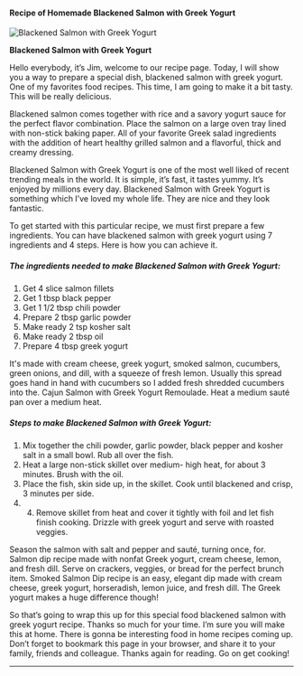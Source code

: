             

#### Recipe of Homemade Blackened Salmon with Greek Yogurt

![Blackened Salmon with Greek Yogurt](https://img-global.cpcdn.com/recipes/6622130351898624/751x532cq70/blackened-salmon-with-greek-yogurt-recipe-main-photo.jpg)

**Blackened Salmon with Greek Yogurt**

Hello everybody, it’s Jim, welcome to our recipe page. Today, I will show you a way to prepare a special dish, blackened salmon with greek yogurt. One of my favorites food recipes. This time, I am going to make it a bit tasty. This will be really delicious.

Blackened salmon comes together with rice and a savory yogurt sauce for the perfect flavor combination. Place the salmon on a large oven tray lined with non-stick baking paper. All of your favorite Greek salad ingredients with the addition of heart healthy grilled salmon and a flavorful, thick and creamy dressing.

Blackened Salmon with Greek Yogurt is one of the most well liked of recent trending meals in the world. It is simple, it’s fast, it tastes yummy. It’s enjoyed by millions every day. Blackened Salmon with Greek Yogurt is something which I’ve loved my whole life. They are nice and they look fantastic.

To get started with this particular recipe, we must first prepare a few ingredients. You can have blackened salmon with greek yogurt using 7 ingredients and 4 steps. Here is how you can achieve it.

##### The ingredients needed to make Blackened Salmon with Greek Yogurt:

1.  Get 4 slice salmon fillets
2.  Get 1 tbsp black pepper
3.  Get 1 1/2 tbsp chili powder
4.  Prepare 2 tbsp garlic powder
5.  Make ready 2 tsp kosher salt
6.  Make ready 2 tbsp oil
7.  Prepare 4 tbsp greek yogurt

It's made with cream cheese, greek yogurt, smoked salmon, cucumbers, green onions, and dill, with a squeeze of fresh lemon. Usually this spread goes hand in hand with cucumbers so I added fresh shredded cucumbers into the. Cajun Salmon with Greek Yogurt Remoulade. Heat a medium sauté pan over a medium heat.

##### Steps to make Blackened Salmon with Greek Yogurt:

1.  Mix together the chili powder, garlic powder, black pepper and kosher salt in a small bowl. Rub all over the fish.
2.  Heat a large non-stick skillet over medium- high heat, for about 3 minutes. Brush with the oil.
3.  Place the fish, skin side up, in the skillet. Cook until blackened and crisp, 3 minutes per side.
4.  4.  Remove skillet from heat and cover it tightly with foil and let fish finish cooking. Drizzle with greek yogurt and serve with roasted veggies.

Season the salmon with salt and pepper and sauté, turning once, for. Salmon dip recipe made with nonfat Greek yogurt, cream cheese, lemon, and fresh dill. Serve on crackers, veggies, or bread for the perfect brunch item. Smoked Salmon Dip recipe is an easy, elegant dip made with cream cheese, greek yogurt, horseradish, lemon juice, and fresh dill. The Greek yogurt makes a huge difference though!

So that’s going to wrap this up for this special food blackened salmon with greek yogurt recipe. Thanks so much for your time. I’m sure you will make this at home. There is gonna be interesting food in home recipes coming up. Don’t forget to bookmark this page in your browser, and share it to your family, friends and colleague. Thanks again for reading. Go on get cooking!

* * *